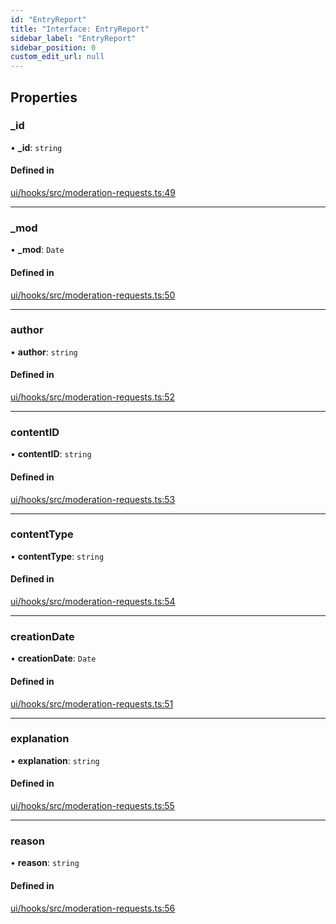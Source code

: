 ```yaml
---
id: "EntryReport"
title: "Interface: EntryReport"
sidebar_label: "EntryReport"
sidebar_position: 0
custom_edit_url: null
---
```


## Properties

### \_id

• **\_id**: `string`

#### Defined in

[ui/hooks/src/moderation-requests.ts:49](https://github.com/AKASHAorg/akasha-framework/blob/d370b59a/ui/hooks/src/moderation-requests.ts#L49)

___

### \_mod

• **\_mod**: `Date`

#### Defined in

[ui/hooks/src/moderation-requests.ts:50](https://github.com/AKASHAorg/akasha-framework/blob/d370b59a/ui/hooks/src/moderation-requests.ts#L50)

___

### author

• **author**: `string`

#### Defined in

[ui/hooks/src/moderation-requests.ts:52](https://github.com/AKASHAorg/akasha-framework/blob/d370b59a/ui/hooks/src/moderation-requests.ts#L52)

___

### contentID

• **contentID**: `string`

#### Defined in

[ui/hooks/src/moderation-requests.ts:53](https://github.com/AKASHAorg/akasha-framework/blob/d370b59a/ui/hooks/src/moderation-requests.ts#L53)

___

### contentType

• **contentType**: `string`

#### Defined in

[ui/hooks/src/moderation-requests.ts:54](https://github.com/AKASHAorg/akasha-framework/blob/d370b59a/ui/hooks/src/moderation-requests.ts#L54)

___

### creationDate

• **creationDate**: `Date`

#### Defined in

[ui/hooks/src/moderation-requests.ts:51](https://github.com/AKASHAorg/akasha-framework/blob/d370b59a/ui/hooks/src/moderation-requests.ts#L51)

___

### explanation

• **explanation**: `string`

#### Defined in

[ui/hooks/src/moderation-requests.ts:55](https://github.com/AKASHAorg/akasha-framework/blob/d370b59a/ui/hooks/src/moderation-requests.ts#L55)

___

### reason

• **reason**: `string`

#### Defined in

[ui/hooks/src/moderation-requests.ts:56](https://github.com/AKASHAorg/akasha-framework/blob/d370b59a/ui/hooks/src/moderation-requests.ts#L56)
